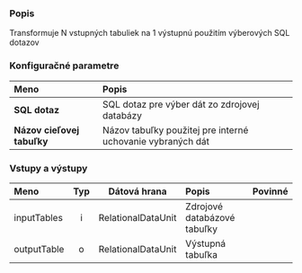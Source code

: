### Popis

Transformuje N vstupných tabuliek na 1 výstupnú použitím výberových SQL dotazov

### Konfiguračné parametre

| Meno | Popis |
|:----|:----|
|**SQL dotaz**|SQL dotaz pre výber dát zo zdrojovej databázy|
|**Názov cieľovej tabuľky**|Názov tabuľky použitej pre interné uchovanie vybraných dát|

### Vstupy a výstupy ###

|Meno |Typ | Dátová hrana | Popis | Povinné |
|:--------|:------:|:------:|:-------------|:---------------------:|
|inputTables|i|RelationalDataUnit|Zdrojové databázové tabuľky||
|outputTable|o|RelationalDataUnit|Výstupná tabuľka||